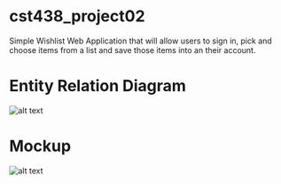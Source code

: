 # cst438_project02
Simple Wishlist Web Application that will allow users to sign in, pick and choose items from a list and save those items into an their account. 

# Entity Relation Diagram 
![alt text](https://lucid.app/documents/embeddedchart/de158f13-bf09-4f89-ad1b-a03aaa5f8bbf)

# Mockup
![alt text](https://files.slack.com/files-pri/T6LG86XDE-F02FTPBDWMS/img_1210.png)
